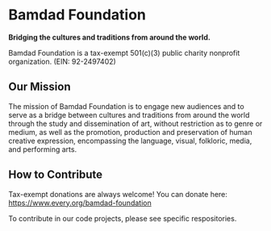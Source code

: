 # Bamdad Foundation

**Bridging the cultures and traditions from around the world.**

Bamdad Foundation is a tax-exempt 501(c)(3) public charity nonprofit organization.
(EIN: 92-2497402)

## Our Mission

The mission of Bamdad Foundation is to engage new audiences and to serve as a bridge between
cultures and traditions from around the world through the study and dissemination of art,
without restriction as to genre or medium, as well as the promotion, production and preservation
of human creative expression, encompassing the language, visual, folkloric, media, and
performing arts.

## How to Contribute

Tax-exempt donations are always welcome!
You can donate here: https://www.every.org/bamdad-foundation

To contribute in our code projects, please see specific respositories.

